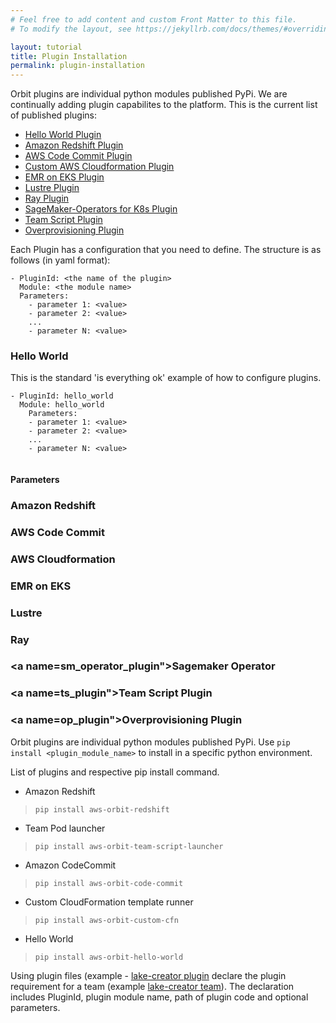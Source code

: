 ```yaml
---
# Feel free to add content and custom Front Matter to this file.
# To modify the layout, see https://jekyllrb.com/docs/themes/#overriding-theme-defaults

layout: tutorial
title: Plugin Installation
permalink: plugin-installation
---
```


Orbit plugins are individual python modules published PyPi.  We are continually adding plugin capabilites to the platform.  This is the current list of published plugins:
 - [Hello World Plugin](#hw_plugin)
 - [Amazon Redshift Plugin](#rs_plugin)
 - [AWS Code Commit Plugin](#codecommit_plugin)
 - [Custom AWS Cloudformation Plugin](#cfn_plugin)
 - [EMR on EKS Plugin](#emreks_plugin)
 - [Lustre Plugin](#lustre_plugin)
 - [Ray Plugin](#ray_plugin)
 - [SageMaker-Operators for K8s Plugin](#sm_operator_plugin)
 - [Team Script Plugin](#ts_plugin)
 - [Overprovisioning Plugin](#op_plugin)

Each Plugin has a configuration that you need to define.  The structure is as follows (in yaml format):

```
- PluginId: <the name of the plugin>
  Module: <the module name>
  Parameters:
    - parameter 1: <value>
    - parameter 2: <value>
    ...
    - parameter N: <value>
```

### <a name="hw_plugin">Hello World </a>
This is the standard 'is everything ok' example of how to configure plugins.
```
- PluginId: hello_world
  Module: hello_world
    Parameters:
    - parameter 1: <value>
    - parameter 2: <value>
    ...
    - parameter N: <value>
  
```
#### Parameters    
### <a name="rs_plugin">Amazon Redshift </a>
### <a name="codecommit_plugin">AWS Code Commit </a>
### <a name="cfn_plugin">AWS Cloudformation </a>
### <a name="emreks_plugin">EMR on EKS </a>
### <a name="lustre_plugin">Lustre</a>
### <a name="ray_plugin">Ray</a>
### <a name=sm_operator_plugin">Sagemaker Operator</a>
### <a name=ts_plugin">Team Script Plugin</a>
### <a name=op_plugin">Overprovisioning Plugin</a>



Orbit plugins are individual python modules published PyPi. Use `pip install <plugin_module_name>` to install in a specific python environment.

List of plugins and respective pip install command.

* Amazon Redshift
> `pip install aws-orbit-redshift`
* Team Pod launcher
> `pip install aws-orbit-team-script-launcher`
* Amazon CodeCommit
> `pip install aws-orbit-code-commit`
* Custom CloudFormation template runner
> `pip install aws-orbit-custom-cfn`
* Hello World
> `pip install aws-orbit-hello-world`



Using plugin files (example - [lake-creator plugin](https://github.com/awslabs/aws-orbit-workbench/blob/main/samples/manifests/demo/lake-creator-plugins.yaml) declare the plugin requirement for a team (example [lake-creator team](https://github.com/awslabs/aws-orbit-workbench/blob/main/samples/manifests/demo/manifest.yaml#L41)). The declaration includes PluginId, plugin module name, path of plugin code and optional parameters.
